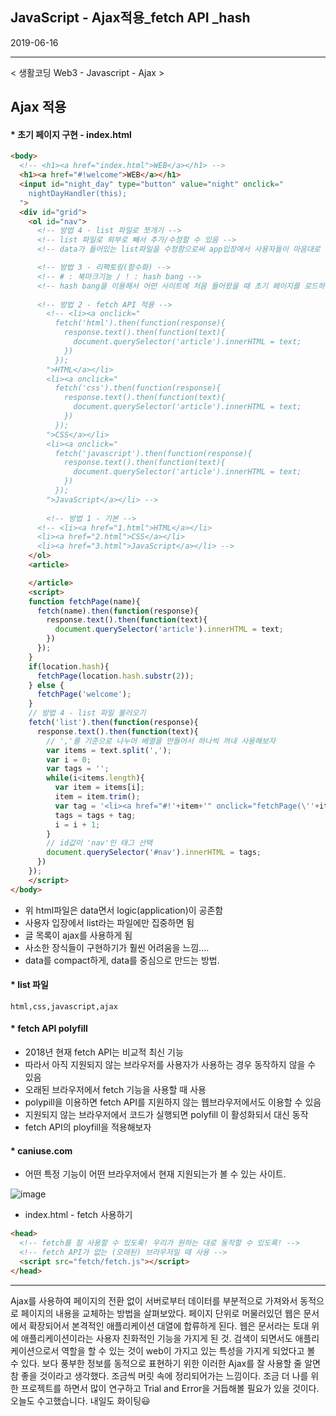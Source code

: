 ## JavaScript - Ajax적용_fetch API _hash



2019-06-16

------

< 생활코딩 Web3 - Javascript - Ajax >



## Ajax 적용



#### * 초기 페이지 구현 - index.html

```html
<body>
  <!-- <h1><a href="index.html">WEB</a></h1> -->
  <h1><a href="#!welcome">WEB</a></h1>
  <input id="night_day" type="button" value="night" onclick="
    nightDayHandler(this);
  ">
  <div id="grid">
    <ol id="nav">
      <!-- 방법 4 - list 파일로 쪼개기 -->
      <!-- list 파일로 외부로 빼서 추가/수정할 수 있음 -->
      <!-- data가 들어있는 list파일을 수정함으로써 app입장에서 사용자들이 마음대로 변경하는 사고를 방지하고 contents를 입력하는 입장에서 어떻게 해야하는 것으로부터 자유로울 수 있음. -->

      <!-- 방법 3 - 리팩토링(함수화) -->
      <!-- # : 북마크기능 / ! : hash bang -->
      <!-- hash bang을 이용해서 어떤 사이트에 처음 들어왔을 때 초기 페이지를 로드하는 방법 -->
      
      <!-- 방법 2 - fetch API 적용 -->
        <!-- <li><a onclick="
          fetch('html').then(function(response){
            response.text().then(function(text){
              document.querySelector('article').innerHTML = text;
            })
          });
        ">HTML</a></li>
        <li><a onclick="
          fetch('css').then(function(response){
            response.text().then(function(text){
              document.querySelector('article').innerHTML = text;
            })
          });
        ">CSS</a></li>
        <li><a onclick="
          fetch('javascript').then(function(response){
            response.text().then(function(text){
              document.querySelector('article').innerHTML = text;
            })
          });
        ">JavaScript</a></li> -->
      
        <!-- 방법 1 - 기본 -->
      <!-- <li><a href="1.html">HTML</a></li>
      <li><a href="2.html">CSS</a></li>
      <li><a href="3.html">JavaScript</a></li> -->
    </ol>
    <article>

    </article>
    <script>
    function fetchPage(name){
      fetch(name).then(function(response){
        response.text().then(function(text){
          document.querySelector('article').innerHTML = text;
        })
      });
    }
    if(location.hash){
      fetchPage(location.hash.substr(2));
    } else {
      fetchPage('welcome');
    }
    // 방법 4 - list 파일 불러오기 
    fetch('list').then(function(response){
      response.text().then(function(text){
        // ','를 기준으로 나누어 배열을 만들어서 하나씩 꺼내 사용해보자
        var items = text.split(',');
        var i = 0;
        var tags = '';
        while(i<items.length){
          var item = items[i];
          item = item.trim();
          var tag = '<li><a href="#!'+item+'" onclick="fetchPage(\''+item+'\')">'+item+'</a></li>';
          tags = tags + tag;
          i = i + 1;
        }
        // id값이 'nav'인 태그 선택
        document.querySelector('#nav').innerHTML = tags;
      })
    });
    </script>
</body>
```

* 위 html파일은 data면서 logic(application)이 공존함
* 사용자 입장에서 list라는 파일에만 집중하면 됨
* 글 목록이 ajax를 사용하게 됨
* 사소한 장식들이 구현하기가 훨씬 어려움을 느낌....
* data를 compact하게, data를 중심으로 만드는 방법.



#### * list 파일

```
html,css,javascript,ajax
```





#### * fetch API polyfill

* 2018년 현재 fetch API는 비교적 최신 기능 
* 따라서 아직 지원되지 않는 브라우저를 사용자가 사용하는 경우 동작하지 않을 수 있음
* 오래된 브라우저에서 fetch 기능을 사용할 때 사용 
* polypill을 이용하면 fetch API를 지원하지 않는 웹브라우저에서도 이용할 수 있음
* 지원되지 않는 브라우저에서 코드가 실행되면 polyfill 이 활성화되서 대신 동작
*  fetch API의 ployfill을 적용해보자





#### * caniuse.com

* 어떤 특정 기능이 어떤 브라우저에서 현재 지원되는가 볼 수 있는 사이트.

![image](https://user-images.githubusercontent.com/45935233/59564719-20643900-9085-11e9-8d42-c0ba65374cb1.png)



* index.html - fetch 사용하기

```html
<head>
  <!-- fetch를 잘 사용할 수 있도록! 우리가 원하는 대로 동작할 수 있도록! -->
  <!-- fetch API가 없는 (오래된) 브라우저일 때 사용 -->
  <script src="fetch/fetch.js"></script>
</head>
```





----

 Ajax를 사용하여 페이지의 전환 없이 서버로부터 데이터를 부분적으로 가져와서 동적으로 페이지의 내용을 교체하는 방법을 살펴보았다. 페이지 단위로 머물러있던 웹은 문서에서 확장되어서 본격적인 애플리케이션 대열에 합류하게 된다. 웹은 문서라는 토대 위에 애플리케이션이라는 사용자 친화적인 기능을 가지게 된 것. 검색이 되면서도 애플리케이션으로서 역할을 할 수 있는 것이 web이 가지고 있는 특성을 가지게 되었다고 볼 수 있다. 보다 풍부한 정보를 동적으로 표현하기 위한 이러한 Ajax를 잘 사용할 줄 알면 참 좋을 것이라고 생각했다. 조금씩 머릿 속에 정리되어가는 느낌이다. 조금 더 나를 위한 프로젝트를 하면서 많이 연구하고 Trial and Error을 거듭해볼 필요가 있을 것이다. 오늘도 수고했습니다. 내일도 화이팅:smiley: